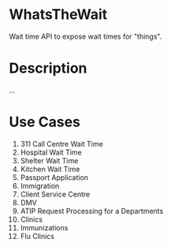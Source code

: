# WhatsTheWait
Wait time API to expose wait times for "things".


# Description

...

# Use Cases

1. 311 Call Centre Wait Time
1. Hospital Wait Time
1. Shelter Wait Time
1. Kitchen Wait Time
1. Passport Application
1. Immigration
1. Client Service Centre
1. DMV
1. ATIP Request Processing for a Departments
1. Clinics
1. Immunizations
1. Flu Clinics

